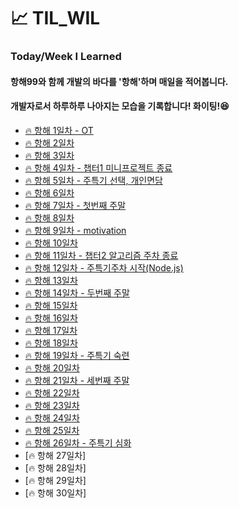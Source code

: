 # 📈 TIL_WIL
### Today/Week I Learned
#### 항해99와 함께 개발의 바다를 '항해'하며 매일을 적어봅니다.
#### 개발자로서 하루하루 나아지는 모습을 기록합니다! 화이팅!😆

- [🔥 항해 1일차 - OT](https://github.com/Usiniverse/TIL_WIL/blob/main/Dailynote/%ED%95%AD%ED%95%B4%201%EC%9D%BC%EC%B0%A8)</br>
- [🔥 항해 2일차](https://github.com/Usiniverse/TIL_WIL/blob/main/Dailynote/%ED%95%AD%ED%95%B4%202%EC%9D%BC%EC%B0%A8.txt)
- [🔥 항해 3일차](https://github.com/Usiniverse/TIL_WIL/blob/main/Dailynote/%ED%95%AD%ED%95%B4%203%EC%9D%BC%EC%B0%A8.txt)
- [🔥 항해 4일차 - 챕터1 미니프로젝트 종료](https://github.com/Usiniverse/TIL_WIL/blob/main/Dailynote/%ED%95%AD%ED%95%B4%204%EC%9D%BC%EC%B0%A8.txt)
- [🔥 항해 5일차 - 주특기 선택, 개인면담](https://github.com/Usiniverse/TIL_WIL/blob/main/Dailynote/%ED%95%AD%ED%95%B4%205%EC%9D%BC%EC%B0%A8.txt)
- [🔥 항해 6일차](https://github.com/Usiniverse/TIL_WIL/blob/main/Dailynote/%ED%95%AD%ED%95%B4%206%EC%9D%BC%EC%B0%A8.txt)
- [🔥 항해 7일차 - 첫번째 주말](https://github.com/Usiniverse/TIL_WIL/blob/main/Dailynote/%ED%95%AD%ED%95%B4%207%EC%9D%BC%EC%B0%A8.txt)
- [🔥 항해 8일차](https://github.com/Usiniverse/TIL_WIL/blob/main/Dailynote/%ED%95%AD%ED%95%B4%208%EC%9D%BC%EC%B0%A8.txt)
- [🔥 항해 9일차 - motivation](https://github.com/Usiniverse/TIL_WIL/blob/main/Dailynote/%ED%95%AD%ED%95%B4%209%EC%9D%BC%EC%B0%A8.txt)
- [🔥 항해 10일차](https://github.com/Usiniverse/TIL_WIL/blob/main/Dailynote/%ED%95%AD%ED%95%B4%2010%EC%9D%BC%EC%B0%A8.txt)
- [🔥 항해 11일차 - 챕터2 알고리즘 주차 종료](https://github.com/Usiniverse/TIL_WIL/blob/main/Dailynote/%ED%95%AD%ED%95%B4%2011%EC%9D%BC%EC%B0%A8.txt)
- [🔥 항해 12일차 - 주특기주차 시작(Node.js)](https://github.com/Usiniverse/TIL_WIL/blob/main/Dailynote/%ED%95%AD%ED%95%B4%2012%EC%9D%BC%EC%B0%A8.txt)
- [🔥 항해 13일차](https://github.com/Usiniverse/TIL_WIL_DailyNote/blob/main/Dailynote/%ED%95%AD%ED%95%B4%2013%EC%9D%BC%EC%B0%A8.txt)
- [🔥 항해 14일차 - 두번째 주말](https://github.com/Usiniverse/TIL_WIL_DailyNote/blob/main/Dailynote/%ED%95%AD%ED%95%B4%2014%EC%9D%BC%EC%B0%A8.txt)
- [🔥 항해 15일차](https://github.com/Usiniverse/TIL_WIL_DailyNote/blob/main/Dailynote/%ED%95%AD%ED%95%B4%2015%EC%9D%BC%EC%B0%A8.txt)
- [🔥 항해 16일차](https://github.com/Usiniverse/TIL_WIL_DailyNote/blob/main/Dailynote/%ED%95%AD%ED%95%B4%2016%EC%9D%BC%EC%B0%A8.txt)
- [🔥 항해 17일차](https://github.com/Usiniverse/TIL_WIL_DailyNote/blob/main/Dailynote/%ED%95%AD%ED%95%B4%2017%EC%9D%BC%EC%B0%A8.txt)
- [🔥 항해 18일차](https://github.com/Usiniverse/TIL_WIL_DailyNote/tree/main/Dailynote)
- [🔥 항해 19일차 - 주특기 숙련 ](https://github.com/Usiniverse/TIL_WIL_DailyNote/blob/main/Dailynote/%ED%95%AD%ED%95%B4%2019%EC%9D%BC%EC%B0%A8.txt)
- [🔥 항해 20일차](https://github.com/Usiniverse/TIL_WIL_DailyNote/blob/main/Dailynote/%ED%95%AD%ED%95%B4%2020%EC%9D%BC%EC%B0%A8.txt)
- [🔥 항해 21일차 - 세번째 주말 ](https://github.com/Usiniverse/TIL_WIL_DailyNote/blob/main/Dailynote/%ED%95%AD%ED%95%B4%2021%EC%9D%BC%EC%B0%A8.txt)
- [🔥 항해 22일차](https://github.com/Usiniverse/TIL_WIL_DailyNote/blob/main/Dailynote/%ED%95%AD%ED%95%B4%2022%EC%9D%BC%EC%B0%A8.txt)
- [🔥 항해 23일차](https://github.com/Usiniverse/TIL_WIL_DailyNote/blob/main/Dailynote/%ED%95%AD%ED%95%B4%2023%EC%9D%BC%EC%B0%A8.txt)
- [🔥 항해 24일차](https://github.com/Usiniverse/TIL_WIL_DailyNote/blob/main/Dailynote/%ED%95%AD%ED%95%B4%2024%EC%9D%BC%EC%B0%A8.txt)
- [🔥 항해 25일차](https://github.com/Usiniverse/TIL_WIL_DailyNote/blob/main/Dailynote/%ED%95%AD%ED%95%B4%2025%EC%9D%BC%EC%B0%A8.txt)
- [🔥 항해 26일차 - 주특기 심화](https://github.com/Usiniverse/TIL_WIL_DailyNote/blob/main/Dailynote/%ED%95%AD%ED%95%B4%2026%EC%9D%BC%EC%B0%A8.txt)
- [🔥 항해 27일차]
- [🔥 항해 28일차]
- [🔥 항해 29일차]
- [🔥 항해 30일차]
